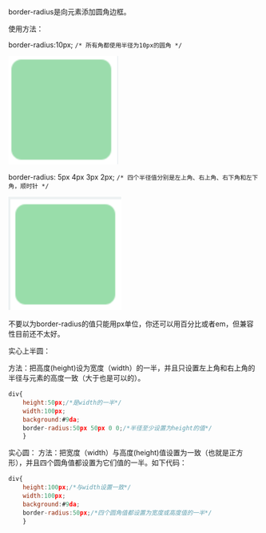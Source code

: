border-radius是向元素添加圆角边框。

使用方法：

border-radius:10px; `/* 所有角都使用半径为10px的圆角 */ `

![](img/QQ20161025-0@2x.png)

border-radius: 5px 4px 3px 2px; `/* 四个半径值分别是左上角、右上角、右下角和左下角，顺时针 */ `

![](img/QQ20161025-1@2x.png)

不要以为border-radius的值只能用px单位，你还可以用百分比或者em，但兼容性目前还不太好。

实心上半圆：

方法：把高度(height)设为宽度（width）的一半，并且只设置左上角和右上角的半径与元素的高度一致（大于也是可以的）。

```js
div{
    height:50px;/*是width的一半*/
    width:100px;
    background:#9da;
    border-radius:50px 50px 0 0;/*半径至少设置为height的值*/
    }
```
实心圆：
方法：把宽度（width）与高度(height)值设置为一致（也就是正方形），并且四个圆角值都设置为它们值的一半。如下代码：

```js
div{
    height:100px;/*与width设置一致*/
    width:100px;
    background:#9da;
    border-radius:50px;/*四个圆角值都设置为宽度或高度值的一半*/
    }
```